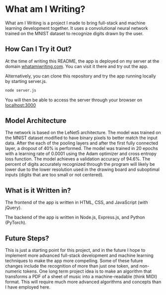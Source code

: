 # What am I Writing?

What am I Writing is a project I made to bring full-stack and machine learning development together. It uses a convolutional neural network trained on the MNIST dataset to recognize digits drawn by the user.

## How Can I Try it Out?

At the time of writing this README, the app is deployed on my server at the domain [whatamiwriting.com](http://www.whatamiwriting.com). You can visit it there and try out the app.

Alternatively, you can clone this repository and try the app running locally by starting server.js.

```bash
node server.js
```

You will then be able to access the server through your browser on [localhost:3000](http://localhost:3000)

## Model Architecture

The network is based on the LeNet5 architecture. The model was trained on the MNIST dataset modified to have binary pixels to better match the input data. After the each of the pooling layers and after the first fully connected layer, a dropout of 40% is performed. The model was trained in 20 epochs with a learning rate of 0.0001 using the Adam optimizer and cross entropy loss function. The model achieves a validation accuracy of 94.6%. The percent of digits accurately recognized through the program will likely be lower due to the lower resolution used in the drawing board and suboptimal inputs (digits that are too small or not centered).

## What is it Written in?

The frontend of the app is written in HTML, CSS, and JavaScript (with jQuery).

The backend of the app is written in Node.js, Express.js, and Python (PyTorch).

## Future Steps?

This is just a starting point for this project, and in the future I hope to implement more advanced full-stack development and machine learning techniques to make the app more compelling. Some of these future changes include the recognition of more than just one token, and non-numeric tokens. One long term project idea is to make an algorithm that transforms a PDF of a sheet of music into a machine-readable (think MIDI) format. This will require much more advanced algorithms and concepts than I have employed here.
